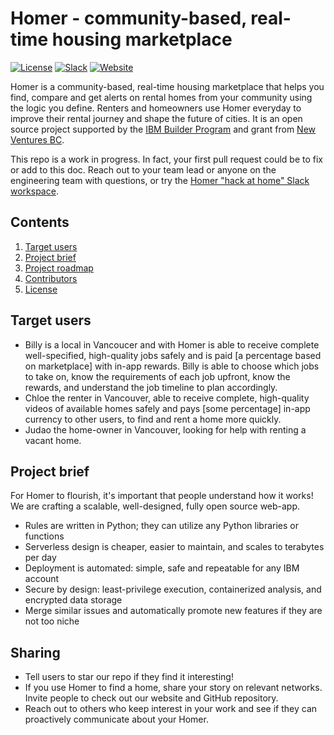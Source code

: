 # Homer - community-based, real-time housing marketplace

[![License](https://img.shields.io/badge/License-GNU-blue.svg)](https://github.com/domomi/homer/blob/master/LICENSE) [![Slack](https://img.shields.io/badge/Join-Slack-gold)](https://thehomer.slack.com/) [![Website](https://img.shields.io/badge/View-Website-purple)](https://findhomer.com)

Homer is a community-based, real-time housing marketplace that helps you find, compare and get alerts on rental homes from your community using the logic you define. Renters and homeowners use Homer everyday to improve their rental journey and shape the future of cities. It is an open source project supported by the [IBM Builder Program](https://developer.ibm.com/startups/) and grant from [New Ventures BC](www.newventuresbc.com).

This repo is a work in progress. In fact, your first pull request could be to fix or add to this doc. Reach out to your team lead or anyone on the engineering team with questions, or try the [Homer "hack at home" Slack workspace](https://thehomer.slack.com/).

## Contents

1. [Target users](#target-users)
2. [Project brief](#project-brief)
3. [Project roadmap](#project-roadmap)
4. [Contributors](#contributors)
5. [License](#license)

## Target users
* Billy is a local in Vancoucer and with Homer is able to receive complete well-specified, high-quality jobs safely and is paid [a percentage based on marketplace] with in-app rewards. Billy is able to choose which jobs to take on, know the requirements of each job upfront, know the rewards, and understand the job timeline to plan accordingly.
* Chloe the renter in Vancouver, able to receive complete, high-quality videos of available homes safely and pays [some percentage] in-app currency to other users, to find and rent a home more quickly.
* Judao the home-owner in Vancouver, looking for help with renting a vacant home.

## Project brief

For Homer to flourish, it's important that people understand how it works! We are crafting a scalable, well-designed, fully open source web-app. 

- Rules are written in Python; they can utilize any Python libraries or functions 
- Serverless design is cheaper, easier to maintain, and scales to terabytes per day
- Deployment is automated: simple, safe and repeatable for any IBM account
- Secure by design: least-privilege execution, containerized analysis, and encrypted data storage
- Merge similar issues and automatically promote new features if they are not too niche 

## Sharing 
- Tell users to star our repo if they find it interesting!
- If you use Homer to find a home, share your story on relevant networks. Invite people to check out our website and GitHub repository.
- Reach out to others who keep interest in your work and see if they can proactively communicate about your Homer.
